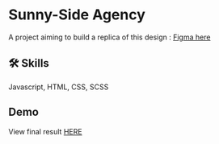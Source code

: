 # Sunny-Side Agency

A project aiming to build a replica of this design : 
[Figma here](https://www.figma.com/file/XAkjbnDhAjD4hzHPMmAS4U/sunnyside-becode?type=design&node-id=0-1&mode=design&t=8qTDjAXUZaEkJG3g-0)


## 🛠 Skills
Javascript, HTML, CSS, SCSS

## Demo

View final result [HERE](https://www.figma.com/file/XAkjbnDhAjD4hzHPMmAS4U/sunnyside-becode?type=design&node-id=0-1&mode=design&t=8qTDjAXUZaEkJG3g-0)
